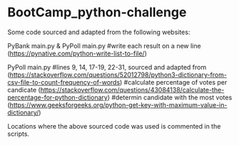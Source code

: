 # BootCamp_python-challenge
Some code sourced and adapted from the following websites:

PyBank main.py & PyPoll main.py
    #write each result on a new line (https://pynative.com/python-write-list-to-file/)

PyPoll main.py
    #lines 9, 14, 17-19, 22-31, sourced and adapted from (https://stackoverflow.com/questions/52012798/python3-dictionary-from-csv-file-to-count-frequency-of-words)
    #calculate percentage of votes per candicate (https://stackoverflow.com/questions/43084138/calculate-the-percentage-for-python-dictionary)
    #determin candidate with the most votes (https://www.geeksforgeeks.org/python-get-key-with-maximum-value-in-dictionary/)

Locations where the above sourced code was used is commented in the scripts.
